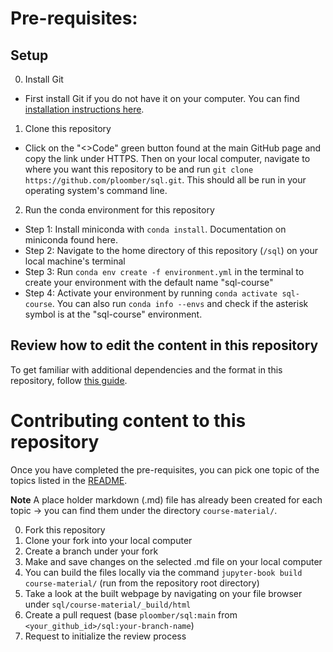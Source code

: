 # Pre-requisites: 

## Setup
0. Install Git
- First install Git if you do not have it on your computer. You can find [installation instructions here](https://git-scm.com/book/en/v2/Getting-Started-Installing-Git).
1. Clone this repository 
- Click on the "<>Code" green button found at the main GitHub page and copy the link under HTTPS. Then on your local computer, navigate to where you want this repository to be and run `git clone https://github.com/ploomber/sql.git`. This should all be run in your operating system's command line.
2. Run the conda environment for this repository
- Step 1: Install miniconda with `conda install`. Documentation on miniconda found here.
- Step 2: Navigate to the home directory of this repository (`/sql`) on your local machine's terminal
- Step 3: Run `conda env create -f environment.yml` in the terminal to create your environment with the default name "sql-course"
- Step 4: Activate your environment by running `conda activate sql-course`. You can also run `conda info --envs` and check if the asterisk symbol is at the "sql-course" environment.

## Review how to edit the content in this repository

To get familiar with additional dependencies and the format in this repository, follow [this guide](https://ploomber-contributing.readthedocs.io/en/latest/documentation/notebooks.html).

# Contributing content to this repository

Once you have completed the pre-requisites, you can pick one topic of the topics listed in the [README](https://github.com/ploomber/sql/blob/main/README.md). 

**Note** A place holder markdown (.md) file has already been created for each topic -> you can find them under the directory `course-material/`.

0. Fork this repository
1. Clone your fork into your local computer
2. Create a branch under your fork
3. Make and save changes on the selected .md file on your local computer
4. You can build the files locally via the command `jupyter-book build course-material/` (run from the repository root directory)
5. Take a look at the built webpage by navigating on your file browser under `sql/course-material/_build/html`
6. Create a pull request (base `ploomber/sql:main` from `<your_github_id>/sql:your-branch-name`)
7. Request to initialize the review process
